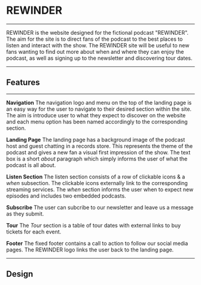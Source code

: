# REWINDER
---
REWINDER is the website designed for the fictional podcast "REWINDER". The aim for the site is to direct fans of the podcast to the best places to listen and interact with the show. The REWINDER site will be useful to new fans wanting to find out more about when and where they can enjoy the podcast, as well as signing up to the newsletter and discovering tour dates. 

---
## Features
---
__Navigation__
The navigation logo and menu on the top of the landing page is an easy way for the user to navigate to their desired section within the site. The aim is introduce user to what they expect to discover on the website and each menu option has been named accordingly to the corresponding section. 

__Landing Page__
The landing page has a background image of the podcast host and guest chatting in a records store. This represents the theme of the podcast and gives a new fan a visual first impression of the show. The text box is a short _about_ paragraph which simply informs the user of what the podcast is all about.

__Listen Section__
The listen section consists of a row of clickable icons & a _when_ subsection. The clickable icons externally link to the corresponding streaming services. The _when_ section informs the user when to expect new episodes and includes two embedded podcasts. 

__Subscribe__
The user can subcribe to our newsletter and leave us a message as they submit.

__Tour__
The _Tour_ section is a table of tour dates with external links to buy tickets for each event.

__Footer__
The fixed footer contains a call to action to follow our social media pages. The REWINDER logo links the user back to the landing page. 

---
## Design
